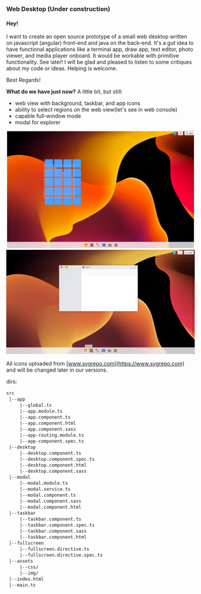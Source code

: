 ### Web Desktop (Under construction)

#### Hey! 

I want to create an open source prototype of a small web desktop written on javascript (angular) front-end and java on the back-end. It's a gut idea to have functional applications like a terminal app, draw app, text editor, photo viewer, and media player onboard. It would be workable with primitive functionality. See later!
I will be glad and pleased to listen to some critiques about my code or ideas. Helping is welcome.

Best Regards!

**What do we have just now?** 
A little bit, but still:
- web view with background, taskbar, and app icons
- ability to select regions on the web view(let's see in web console)
- capable full-window mode
- modal for explorer

![web desktop screenshot](./assets/screenshot01072022.png)
![web desktop screenshot](./assets/screenshot02072022.png)

All icons uploaded from [www.svgrepo.com](https://www.svgrepo.com) and will be changed later in our versions.

dirs:
```
src
 |--app
	 |--global.ts
	 |--app.module.ts
	 |--app.component.ts
	 |--app.component.html
	 |--app.component.sass
	 |--app-routing.module.ts
	 |--app-component.spec.ts
 |--desktop
	 |--desktop.component.ts
	 |--desktop.component.spec.ts
	 |--desktop.component.html
	 |--desktop.component.sass
 |--modal
	 |--modal.module.ts
	 |--modal.service.ts
	 |--modal.component.ts
	 |--modal.component.sass
	 |--modal.component.html
 |--taskbar
	 |--taskbar.component.ts
	 |--taskbar.component.spec.ts
	 |--taskbar.component.sass
	 |--taskbar.component.html
 |--fullscreen
	 |--fullscreen.directive.ts
	 |--fullscreen.directive.spec.ts
 |--assets
	 |--css/
	 |--img/
 |--index.html
 |--main.ts
```